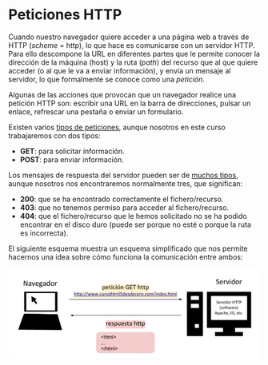 # Peticiones HTTP

Cuando nuestro navegador quiere acceder a una página web a través de HTTP (*scheme* = http), lo que hace es comunicarse con un servidor HTTP. Para ello descompone la URL en diferentes partes que le permite conocer la dirección de la máquina (host) y la ruta (*path*) del recurso que al que quiere acceder (o al que le va a enviar información), y envía un mensaje al servidor, lo que formalmente se conoce como una *petición*.

Algunas de las acciones que provocan que un navegador realice una petición HTTP son: escribir una URL en la barra de direcciones, pulsar un enlace, refrescar una pestaña o enviar un formulario.

Existen varios [tipos de peticiones](https://es.wikipedia.org/wiki/Hypertext_Transfer_Protocol#M.C3.A9todos_de_petici.C3.B3n), aunque nosotros en este curso trabajaremos con dos tipos:
* **GET**: para solicitar información.
* **POST**: para enviar información.

Los mensajes de respuesta del servidor pueden ser de [muchos tipos](https://es.wikipedia.org/wiki/Hypertext_Transfer_Protocol#C.C3.B3digos_de_respuesta), aunque nosotros nos encontraremos normalmente tres, que significan:
* **200**: que se ha encontrado correctamente el fichero/recurso.
* **403**: que no tenemos permiso para acceder al fichero/recurso.
* **404**: que el fichero/recurso que le hemos solicitado no se ha podido encontrar en el disco duro (puede ser porque no esté o porque la ruta es incorrecta).
 
El siguiente esquema muestra un esquema simplificado que nos permite hacernos una idea sobre cómo funciona la comunicación entre ambos:

![Arquitectura](../images/client-server.png?token=aGhrYW9zOmNjZWEzYzUwLTdlNWItNGVjOC05MzA0LTkxZDdhMWUxOGZhOA%3D%3D)